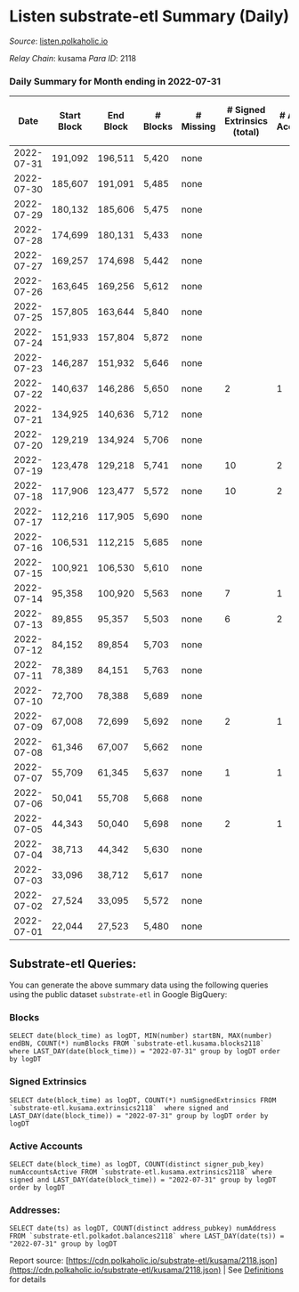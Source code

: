 # Listen substrate-etl Summary (Daily)

_Source_: [listen.polkaholic.io](https://listen.polkaholic.io)

*Relay Chain*: kusama
*Para ID*: 2118



### Daily Summary for Month ending in 2022-07-31


| Date | Start Block | End Block | # Blocks | # Missing | # Signed Extrinsics (total) | # Active Accounts | # Addresses with Balances | # Events | # Transfers | # XCM Transfers In | # XCM Transfers Out |
| ---- | ----------- | --------- | -------- | --------- | --------------------------- | ----------------- | ------------------------- | -------- | ----------- | ------------------ | ------------------- |
| 2022-07-31 | 191,092 | 196,511 | 5,420 | none  |  |  | 15 | 10,843 |   |   |   |
| 2022-07-30 | 185,607 | 191,091 | 5,485 | none  |  |  | 15 | 10,973 |   |   |   |
| 2022-07-29 | 180,132 | 185,606 | 5,475 | none  |  |  | 15 | 10,953 |   |   |   |
| 2022-07-28 | 174,699 | 180,131 | 5,433 | none  |  |  | 15 | 10,869 |   |   |   |
| 2022-07-27 | 169,257 | 174,698 | 5,442 | none  |  |  | 15 | 10,887 |   |   |   |
| 2022-07-26 | 163,645 | 169,256 | 5,612 | none  |  |  | 15 | 11,228 |   |   |   |
| 2022-07-25 | 157,805 | 163,644 | 5,840 | none  |  |  | 15 | 11,683 |   |   |   |
| 2022-07-24 | 151,933 | 157,804 | 5,872 | none  |  |  | 15 | 11,747 |   |   |   |
| 2022-07-23 | 146,287 | 151,932 | 5,646 | none  |  |  | 15 | 11,295 |   |   |   |
| 2022-07-22 | 140,637 | 146,286 | 5,650 | none  | 2 | 1 | 15 | 11,313 |   |   |   |
| 2022-07-21 | 134,925 | 140,636 | 5,712 | none  |  |  | 15 | 11,428 |   |   |   |
| 2022-07-20 | 129,219 | 134,924 | 5,706 | none  |  |  | 15 | 11,415 |   |   |   |
| 2022-07-19 | 123,478 | 129,218 | 5,741 | none  | 10 | 2 | 15 | 11,591 | 7  | 7 ($0.22) | 9 ($0.04) |
| 2022-07-18 | 117,906 | 123,477 | 5,572 | none  | 10 | 2 | 14 | 11,239 | 3  | 5 ($11.34) | 8 ($6.53) |
| 2022-07-17 | 112,216 | 117,905 | 5,690 | none  |  |  | 12 | 11,383 |   |   |   |
| 2022-07-16 | 106,531 | 112,215 | 5,685 | none  |  |  | 12 | 11,373 |   |   |   |
| 2022-07-15 | 100,921 | 106,530 | 5,610 | none  |  |  | 12 | 11,226 |   |   |   |
| 2022-07-14 | 95,358 | 100,920 | 5,563 | none  | 7 | 1 | 12 | 11,173 |   | 2 ($0.69) |   |
| 2022-07-13 | 89,855 | 95,357 | 5,503 | none  | 6 | 2 | 10 | 11,046 | 1  |   |   |
| 2022-07-12 | 84,152 | 89,854 | 5,703 | none  |  |  | 9 | 11,409 |   |   |   |
| 2022-07-11 | 78,389 | 84,151 | 5,763 | none  |  |  | 9 | 11,529 |   |   |   |
| 2022-07-10 | 72,700 | 78,388 | 5,689 | none  |  |  | 9 | 11,381 |   |   |   |
| 2022-07-09 | 67,008 | 72,699 | 5,692 | none  | 2 | 1 | 9 | 11,397 |   |   |   |
| 2022-07-08 | 61,346 | 67,007 | 5,662 | none  |  |  | 9 | 11,327 |   |   |   |
| 2022-07-07 | 55,709 | 61,345 | 5,637 | none  | 1 | 1 | 9 | 11,282 |   |   |   |
| 2022-07-06 | 50,041 | 55,708 | 5,668 | none  |  |  | 9 | 11,339 |   |   |   |
| 2022-07-05 | 44,343 | 50,040 | 5,698 | none  | 2 | 1 | 9 | 11,409 |   |   |   |
| 2022-07-04 | 38,713 | 44,342 | 5,630 | none  |  |  | 9 | 11,263 |   |   |   |
| 2022-07-03 | 33,096 | 38,712 | 5,617 | none  |  |  | 9 | 11,237 |   |   |   |
| 2022-07-02 | 27,524 | 33,095 | 5,572 | none  |  |  | 9 | 11,147 |   |   |   |
| 2022-07-01 | 22,044 | 27,523 | 5,480 | none  |  |  | 9 | 10,963 |   |   |   |

## Substrate-etl Queries:
You can generate the above summary data using the following queries using the public dataset `substrate-etl` in Google BigQuery:


### Blocks
```
SELECT date(block_time) as logDT, MIN(number) startBN, MAX(number) endBN, COUNT(*) numBlocks FROM `substrate-etl.kusama.blocks2118`  where LAST_DAY(date(block_time)) = "2022-07-31" group by logDT order by logDT
```


### Signed Extrinsics
```
SELECT date(block_time) as logDT, COUNT(*) numSignedExtrinsics FROM `substrate-etl.kusama.extrinsics2118`  where signed and LAST_DAY(date(block_time)) = "2022-07-31" group by logDT order by logDT
```


### Active Accounts
```
SELECT date(block_time) as logDT, COUNT(distinct signer_pub_key) numAccountsActive FROM `substrate-etl.kusama.extrinsics2118` where signed and LAST_DAY(date(block_time)) = "2022-07-31" group by logDT order by logDT
```


### Addresses:
```
SELECT date(ts) as logDT, COUNT(distinct address_pubkey) numAddress FROM `substrate-etl.polkadot.balances2118` where LAST_DAY(date(ts)) = "2022-07-31" group by logDT
```



Report source: [https://cdn.polkaholic.io/substrate-etl/kusama/2118.json](https://cdn.polkaholic.io/substrate-etl/kusama/2118.json) | See [Definitions](/DEFINITIONS.md) for details
